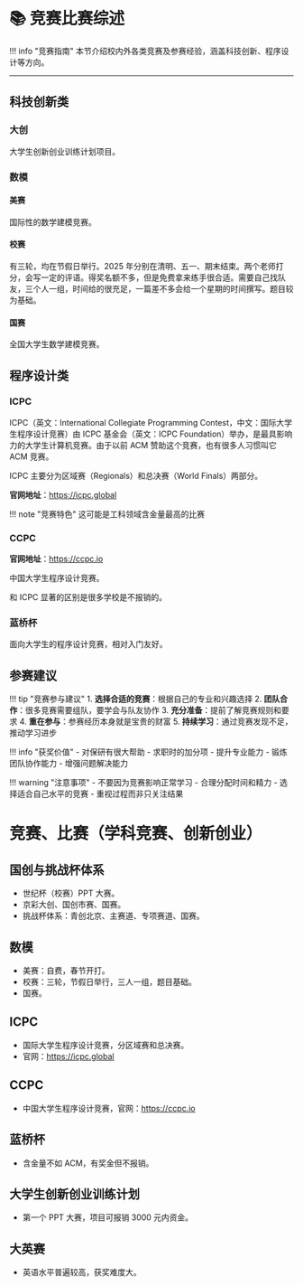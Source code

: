 # 📚 竞赛比赛综述

!!! info "竞赛指南"
本节介绍校内外各类竞赛及参赛经验，涵盖科技创新、程序设计等方向。

---

## 科技创新类

### 大创

大学生创新创业训练计划项目。

### 数模

#### 美赛

国际性的数学建模竞赛。

#### 校赛

有三轮，均在节假日举行。2025 年分别在清明、五一、期末结束。两个老师打分，会写一定的评语。得奖名额不多，但是免费拿来练手很合适。需要自己找队友，三个人一组，时间给的很充足，一篇差不多会给一个星期的时间撰写。题目较为基础。

#### 国赛

全国大学生数学建模竞赛。

## 程序设计类

### ICPC

ICPC（英文：International Collegiate Programming Contest，中文：国际大学生程序设计竞赛）由 ICPC 基金会（英文：ICPC Foundation）举办，是最具影响力的大学生计算机竞赛。由于以前 ACM 赞助这个竞赛，也有很多人习惯叫它 ACM 竞赛。

ICPC 主要分为区域赛（Regionals）和总决赛（World Finals）两部分。

**官网地址**：https://icpc.global

!!! note "竞赛特色"
这可能是工科领域含金量最高的比赛

### CCPC

**官网地址**：https://ccpc.io

中国大学生程序设计竞赛。

和 ICPC 显著的区别是很多学校是不报销的。

### 蓝桥杯

面向大学生的程序设计竞赛，相对入门友好。

## 参赛建议

!!! tip "竞赛参与建议" 1. **选择合适的竞赛**：根据自己的专业和兴趣选择 2. **团队合作**：很多竞赛需要组队，要学会与队友协作 3. **充分准备**：提前了解竞赛规则和要求 4. **重在参与**：参赛经历本身就是宝贵的财富 5. **持续学习**：通过竞赛发现不足，推动学习进步

!!! info "获奖价值" - 对保研有很大帮助 - 求职时的加分项 - 提升专业能力 - 锻炼团队协作能力 - 增强问题解决能力

!!! warning "注意事项" - 不要因为竞赛影响正常学习 - 合理分配时间和精力 - 选择适合自己水平的竞赛 - 重视过程而非只关注结果

# 竞赛、比赛（学科竞赛、创新创业）

## 国创与挑战杯体系

- 世纪杯（校赛）PPT 大赛。
- 京彩大创、国创市赛、国赛。
- 挑战杯体系：青创北京、主赛道、专项赛道、国赛。

## 数模

- 美赛：自费，春节开打。
- 校赛：三轮，节假日举行，三人一组，题目基础。
- 国赛。

## ICPC

- 国际大学生程序设计竞赛，分区域赛和总决赛。
- 官网：https://icpc.global

## CCPC

- 中国大学生程序设计竞赛，官网：https://ccpc.io

## 蓝桥杯

- 含金量不如 ACM，有奖金但不报销。

## 大学生创新创业训练计划

- 第一个 PPT 大赛，项目可报销 3000 元内资金。

## 大英赛

- 英语水平普遍较高，获奖难度大。

